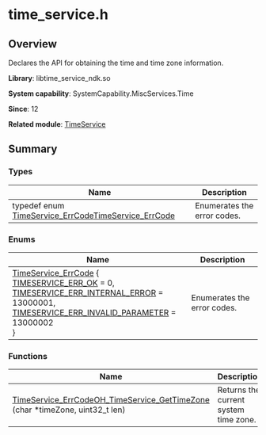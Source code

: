 # time_service.h


## Overview

Declares the API for obtaining the time and time zone information.

**Library**: libtime_service_ndk.so

**System capability**: SystemCapability.MiscServices.Time

**Since**: 12

**Related module**: [TimeService](_time_service.md)


## Summary


### Types

| Name| Description|
| -------- | -------- |
| typedef enum [TimeService_ErrCode](_time_service.md#timeservice_errcode)[TimeService_ErrCode](_time_service.md#timeservice_errcode) | Enumerates the error codes.|


### Enums

| Name| Description|
| -------- | -------- |
| [TimeService_ErrCode](_time_service.md#timeservice_errcode) {<br>[TIMESERVICE_ERR_OK](_time_service.md) = 0,<br>[TIMESERVICE_ERR_INTERNAL_ERROR](_time_service.md) = 13000001,<br>[TIMESERVICE_ERR_INVALID_PARAMETER](_time_service.md) = 13000002<br>} | Enumerates the error codes.|


### Functions

| Name| Description|
| -------- | -------- |
| [TimeService_ErrCode](_time_service.md#timeservice_errcode)[OH_TimeService_GetTimeZone](_time_service.md#oh_timeservice_gettimezone) (char \*timeZone, uint32_t len) | Returns the current system time zone.|
